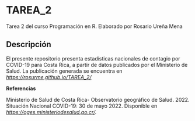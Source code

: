 # TAREA_2
Tarea 2 del curso Programación en R. Elaborado por Rosario Ureña Mena
## Descripción 
El presente repositorio presenta estadísticas nacionales de contagio por COVID-19 para Costa Rica, a partir de datos publicados por el Ministerio de Salud.
La publicación generada se encuentra en _https://rosurme.github.io/TAREA_2/_

**Referencias**

Ministerio de Salud de Costa Rica- Observatorio geográfico de Salud. 2022. Situación Nacional COVID-19: 30 de mayo 2022. Disponible en *https://oges.ministeriodesalud.go.cr/.*
